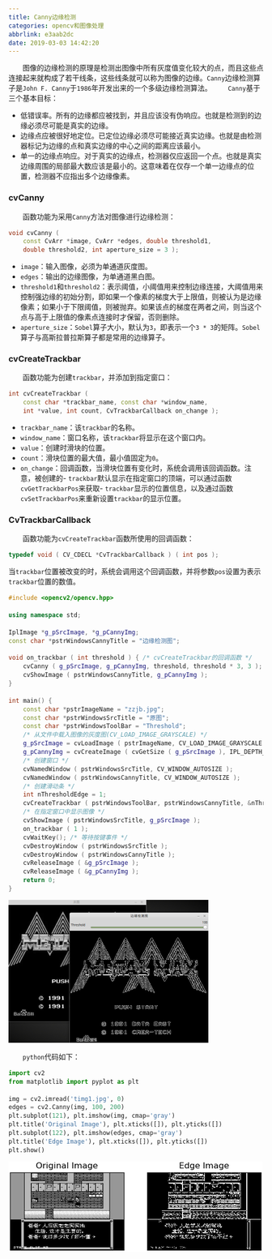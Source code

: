 ```yaml
---
title: Canny边缘检测
categories: opencv和图像处理
abbrlink: e3aab2dc
date: 2019-03-03 14:42:20
---
```

&emsp;&emsp;图像的边缘检测的原理是检测出图像中所有灰度值变化较大的点，而且这些点连接起来就构成了若干线条，这些线条就可以称为图像的边缘。`Canny`边缘检测算子是`John F. Canny`于`1986`年开发出来的一个多级边缘检测算法。
&emsp;&emsp;`Canny`基于三个基本目标：

- 低错误率。所有的边缘都应被找到，并且应该没有伪响应。也就是检测到的边缘必须尽可能是真实的边缘。
- 边缘点应被很好地定位。已定位边缘必须尽可能接近真实边缘。也就是由检测器标记为边缘的点和真实边缘的中心之间的距离应该最小。
- 单一的边缘点响应。对于真实的边缘点，检测器仅应返回一个点。也就是真实边缘周围的局部最大数应该是最小的。这意味着在仅存一个单一边缘点的位置，检测器不应指出多个边缘像素。

### cvCanny

&emsp;&emsp;函数功能为采用`Canny`方法对图像进行边缘检测：

``` cpp
void cvCanny (
    const CvArr *image, CvArr *edges, double threshold1,
    double threshold2, int aperture_size = 3 );
```

- `image`：输入图像，必须为单通道灰度图。
- `edges`：输出的边缘图像，为单通道黑白图。
- `threshold1`和`threshold2`：表示阈值，小阈值用来控制边缘连接，大阈值用来控制强边缘的初始分割，即如果一个像素的梯度大于上限值，则被认为是边缘像素；如果小于下限阈值，则被抛弃。如果该点的梯度在两者之间，则当这个点与高于上限值的像素点连接时才保留，否则删除。
- `aperture_size`：`Sobel`算子大小，默认为`3`，即表示一个`3 * 3`的矩阵。`Sobel`算子与高斯拉普拉斯算子都是常用的边缘算子。

### cvCreateTrackbar

&emsp;&emsp;函数功能为创建`trackbar`，并添加到指定窗口：

``` cpp
int cvCreateTrackbar (
    const char *trackbar_name, const char *window_name,
    int *value, int count, CvTrackbarCallback on_change );
```

- `trackbar_name`：该`trackbar`的名称。
- `window_name`：窗口名称，该`trackbar`将显示在这个窗口内。
- `value`：创建时滑块的位置。
- `count`：滑块位置的最大值，最小值固定为`0`。
- `on_change`：回调函数，当滑块位置有变化时，系统会调用该回调函数。注意，被创建的- `trackbar`默认显示在指定窗口的顶端，可以通过函数`cvGetTrackbarPos`来获取- `trackbar`显示的位置信息，以及通过函数`cvSetTrackbarPos`来重新设置`trackbar`的显示位置。

### CvTrackbarCallback

&emsp;&emsp;函数功能为`cvCreateTrackbar`函数所使用的回调函数：

``` cpp
typedef void ( CV_CDECL *CvTrackbarCallback ) ( int pos );
```

当`trackbar`位置被改变的时，系统会调用这个回调函数，并将参数`pos`设置为表示`trackbar`位置的数值。

``` cpp
#include <opencv2/opencv.hpp>
​
using namespace std;
​
IplImage *g_pSrcImage, *g_pCannyImg;
const char *pstrWindowsCannyTitle = "边缘检测图";
​
void on_trackbar ( int threshold ) { /* cvCreateTrackbar的回调函数 */
    cvCanny ( g_pSrcImage, g_pCannyImg, threshold, threshold * 3, 3 );
    cvShowImage ( pstrWindowsCannyTitle, g_pCannyImg );
}
​
int main() {
    const char *pstrImageName = "zzjb.jpg";
    const char *pstrWindowsSrcTitle = "原图";
    const char *pstrWindowsToolBar = "Threshold";
    /* 从文件中载入图像的灰度图(CV_LOAD_IMAGE_GRAYSCALE) */
    g_pSrcImage = cvLoadImage ( pstrImageName, CV_LOAD_IMAGE_GRAYSCALE );
    g_pCannyImg = cvCreateImage ( cvGetSize ( g_pSrcImage ), IPL_DEPTH_8U, 1 );
    /* 创建窗口 */
    cvNamedWindow ( pstrWindowsSrcTitle, CV_WINDOW_AUTOSIZE );
    cvNamedWindow ( pstrWindowsCannyTitle, CV_WINDOW_AUTOSIZE );
    /* 创建滑动条 */
    int nThresholdEdge = 1;
    cvCreateTrackbar ( pstrWindowsToolBar, pstrWindowsCannyTitle, &nThresholdEdge, 100, on_trackbar );
    /* 在指定窗口中显示图像 */
    cvShowImage ( pstrWindowsSrcTitle, g_pSrcImage );
    on_trackbar ( 1 );
    cvWaitKey(); /* 等待按键事件 */
    cvDestroyWindow ( pstrWindowsSrcTitle );
    cvDestroyWindow ( pstrWindowsCannyTitle );
    cvReleaseImage ( &g_pSrcImage );
    cvReleaseImage ( &g_pCannyImg );
    return 0;
}
```

<img src="./Canny边缘检测/1.png" height="282" width="395">

&emsp;&emsp;`python`代码如下：

``` python
import cv2
from matplotlib import pyplot as plt
​
img = cv2.imread('timg1.jpg', 0)
edges = cv2.Canny(img, 100, 200)
plt.subplot(121), plt.imshow(img, cmap='gray')
plt.title('Original Image'), plt.xticks([]), plt.yticks([])
plt.subplot(122), plt.imshow(edges, cmap='gray')
plt.title('Edge Image'), plt.xticks([]), plt.yticks([])
plt.show()
```

<img src="./Canny边缘检测/2.png">